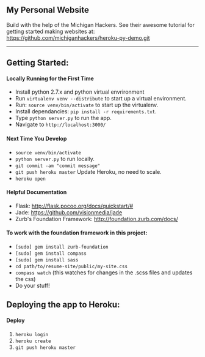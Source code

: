 ## My Personal Website

Build with the help of the Michigan Hackers.
See their awesome tutorial for getting started making websites at: 
https://github.com/michiganhackers/heroku-py-demo.git

----
## Getting Started:

#### Locally Running for the First Time
- Install python 2.7.x and python virtual envrironment
- Run `virtualenv venv --distribute` to start up a virtual environment. 
- Run: `source venv/bin/activate` to start up the virtualenv.
- Install dependancies: `pip install -r requirements.txt`.
- Type `python server.py` to run the app.
- Navigate to `http://localhost:3000/`

#### Next Time You Develop
- `source venv/bin/activate`
- `python server.py` to run locally.
- `git commit -am "commit message"`
- `git push heroku master` Update Heroku, no need to scale.
- `heroku open`

#### Helpful Documentation
- Flask: http://flask.pocoo.org/docs/quickstart/#
- Jade: https://github.com/visionmedia/jade
- Zurb's Foundation Framework: http://foundation.zurb.com/docs/

#### To work with the foundation framework in this project:
- `[sudo] gem install zurb-foundation`
- `[sudo] gem install compass`
- `[sudo] gem install sass`
- `cd path/to/resume-site/public/my-site.css`
- `compass watch` (this watches for changes in the .scss files and updates the css)
- Do your stuff!

## Deploying the app to Heroku:

#### Deploy
1. `heroku login`
2. `heroku create`
3. `git push heroku master`


